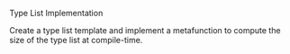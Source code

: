 Type List Implementation


Create a type list template and implement a metafunction to compute the size of the type list at compile-time.

